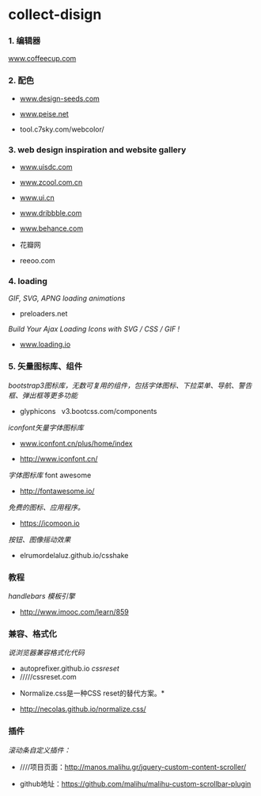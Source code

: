 # collect-disign
### 1. 编辑器
 www.coffeecup.com
 
### 2. 配色
 + www.design-seeds.com

 + www.peise.net

 + tool.c7sky.com/webcolor/

### 3. **web design inspiration and website gallery**
 +  www.uisdc.com

 +  www.zcool.com.cn

 + www.ui.cn

 + www.dribbble.com

 + www.behance.com

 +  花瓣网

 + reeoo.com

### 4. loading

*GIF, SVG, APNG loading animations*

+ preloaders.net

*Build Your Ajax Loading Icons with SVG / CSS / GIF !*
+ www.loading.io

### 5. 矢量图标库、组件
*bootstrap3图标库，无数可复用的组件，包括字体图标、下拉菜单、导航、警告框、弹出框等更多功能*

+ glyphicons   v3.bootcss.com/components

*iconfont矢量字体图标库*

+ www.iconfont.cn/plus/home/index

+ http://www.iconfont.cn/

*字体图标库*
font awesome

+ http://fontawesome.io/

*免费的图标、应用程序。*

+ https://icomoon.io

*按钮、图像摇动效果* 

+ elrumordelaluz.github.io/csshake

### 教程
*handlebars  模板引擎*
+ http://www.imooc.com/learn/859

### 兼容、格式化
*说浏览器兼容格式化代码*
+ autoprefixer.github.io
*cssreset*
+ /////cssreset.com

* Normalize.css是一种CSS reset的替代方案。*

+ http://necolas.github.io/normalize.css/

### 插件

*滚动条自定义插件：*

+ ////项目页面：http://manos.malihu.gr/jquery-custom-content-scroller/

+ github地址：https://github.com/malihu/malihu-custom-scrollbar-plugin

